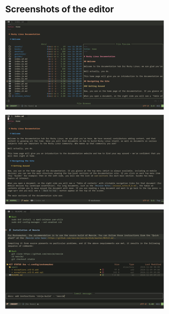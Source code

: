 <!-- vale off -->
# Screenshots of the editor

![File Browser](./assets/img/telescope_file_browser.png)

![Main editor](./assets/img/main_editor.png)

![Neo-tree git_status](./assets/img/neotree_git_status.png)
